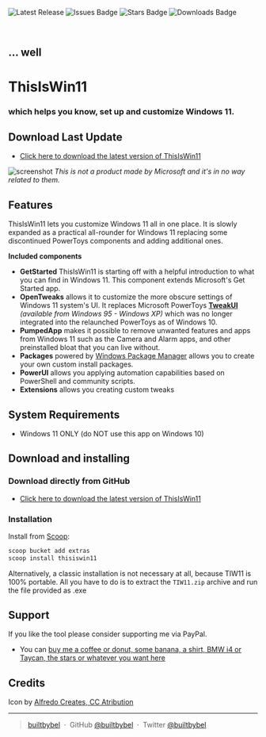 ![Latest Release](https://img.shields.io/github/v/release/builtbybel/ThisIsWin11?style=for-the-badge)
![Issues Badge](https://img.shields.io/github/issues/builtbybel/ThisIsWin11?style=for-the-badge)
![Stars Badge](https://img.shields.io/github/stars/builtbybel/ThisIsWin11?color=yellow&style=for-the-badge)
![Downloads Badge](https://img.shields.io/github/downloads/builtbybel/ThisIsWin11/total.svg?style=for-the-badge)

<br>

## ... well
# ThisIsWin11
### which helps you know, set up and customize Windows 11.

## Download Last Update
- [Click here to download the latest version of ThisIsWin11](https://github.com/ThisIsWin11/ThisIsWin11/releases/download/1.3.0/TIW11.zip)

![screenshot](https://github.com/builtbybel/ThisIsWin11/blob/main/assets/tiw11.png)
 _This is not a product made by Microsoft and it's in no way related to them._
 

## Features 
ThisIsWin11 lets you customize Windows 11 all in one place. It is slowly expanded as a practical all-rounder for Windows 11 replacing some discontinued PowerToys components and adding additional ones.
 
**Included components**

- **GetStarted** ThisIsWin11 is starting off with a helpful introduction to what you can find in Windows 11. This component extends Microsoft's Get Started app.
- **OpenTweaks** allows it to customize the more obscure settings of Windows 11 system's UI. It replaces Microsoft PowerToys **[TweakUI](https://en.wikipedia.org/wiki/Tweak_UI)** _(available from Windows 95 - Windows XP)_ which was no longer integrated into the relaunched PowerToys as of Windows 10.
- **PumpedApp** makes it possible to remove unwanted features and apps from Windows 11 such as the Camera and Alarm apps, and other preinstalled bloat that you can live without.
- **Packages** powered by [Windows Package Manager](https://github.com/microsoft/winget-cli) allows you to create your own custom install packages.
- **PowerUI** allows you applying automation capabilities based on PowerShell and community scripts.
 - **Extensions** allows you creating custom tweaks
  
 ## System Requirements
- Windows 11 ONLY (do NOT use this app on Windows 10)

 ## Download and installing
 
 ### Download directly from GitHub
- [Click here to download the latest version of ThisIsWin11](https://github.com/ThisIsWin11/ThisIsWin11/releases)


### Installation
Install from [Scoop](https://scoop.sh/):
```powershell
scoop bucket add extras
scoop install thisiswin11
```

Alternatively, a classic installation is not necessary at all, because TIW11 is 100% portable. All you have to do is to extract the `TIW11.zip` archive and run the file provided as .exe
 
## Support
If you like the tool please consider supporting me via PayPal.

- You can [buy me a coffee or donut, some banana, a shirt, BMW i4 or Taycan, the stars or whatever you want here](https://www.paypal.com/cgi-bin/webscr?cmd=_donations&business=donate@builtbybel.com&lc=US&item_name=%20Builtbybel&no_note=0&cn=&currency_code=USD&bn=PP-DonationsBF:btn_donateCC_LG.gif:NonHosted)

## Credits
Icon by [Alfredo Creates, CC Atribution](https://icon-icons.com/de/symbol/Unternehmens-social-media-logo-Marke-windows/82802)

 ---
> [builtbybel](https://www.builtbybel.com) &nbsp;&middot;&nbsp;
> GitHub [@builtbybel](https://github.com/ThisIsWin11/) &nbsp;&middot;&nbsp;
> Twitter [@builtbybel](https://twitter.com/builtbybel)
